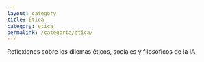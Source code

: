 ```yaml
---
layout: category
title: Ética
category: etica
permalink: /categoria/etica/
---
```


Reflexiones sobre los dilemas éticos, sociales y filosóficos de la IA.
